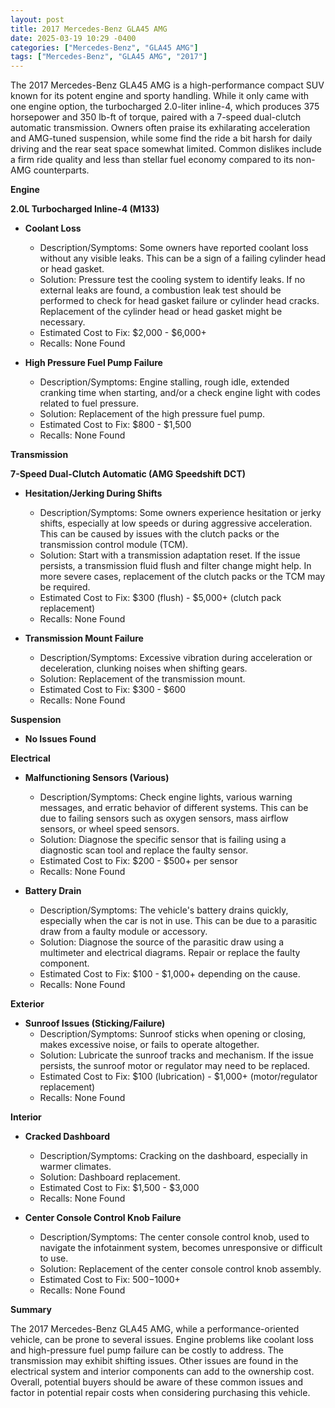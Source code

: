 ```yaml
---
layout: post
title: 2017 Mercedes-Benz GLA45 AMG
date: 2025-03-19 10:29 -0400
categories: ["Mercedes-Benz", "GLA45 AMG"]
tags: ["Mercedes-Benz", "GLA45 AMG", "2017"]
---
```

The 2017 Mercedes-Benz GLA45 AMG is a high-performance compact SUV known for its potent engine and sporty handling. While it only came with one engine option, the turbocharged 2.0-liter inline-4, which produces 375 horsepower and 350 lb-ft of torque, paired with a 7-speed dual-clutch automatic transmission. Owners often praise its exhilarating acceleration and AMG-tuned suspension, while some find the ride a bit harsh for daily driving and the rear seat space somewhat limited. Common dislikes include a firm ride quality and less than stellar fuel economy compared to its non-AMG counterparts.

**Engine**

**2.0L Turbocharged Inline-4 (M133)**

*   **Coolant Loss**
    *   Description/Symptoms: Some owners have reported coolant loss without any visible leaks. This can be a sign of a failing cylinder head or head gasket.
    *   Solution: Pressure test the cooling system to identify leaks. If no external leaks are found, a combustion leak test should be performed to check for head gasket failure or cylinder head cracks. Replacement of the cylinder head or head gasket might be necessary.
    *   Estimated Cost to Fix: $2,000 - $6,000+
    *   Recalls: None Found

*   **High Pressure Fuel Pump Failure**
    *   Description/Symptoms: Engine stalling, rough idle, extended cranking time when starting, and/or a check engine light with codes related to fuel pressure.
    *   Solution: Replacement of the high pressure fuel pump.
    *   Estimated Cost to Fix: $800 - $1,500
    *   Recalls: None Found

**Transmission**

**7-Speed Dual-Clutch Automatic (AMG Speedshift DCT)**

*   **Hesitation/Jerking During Shifts**
    *   Description/Symptoms: Some owners experience hesitation or jerky shifts, especially at low speeds or during aggressive acceleration. This can be caused by issues with the clutch packs or the transmission control module (TCM).
    *   Solution: Start with a transmission adaptation reset. If the issue persists, a transmission fluid flush and filter change might help. In more severe cases, replacement of the clutch packs or the TCM may be required.
    *   Estimated Cost to Fix: $300 (flush) - $5,000+ (clutch pack replacement)
    *   Recalls: None Found

* **Transmission Mount Failure**
    *   Description/Symptoms: Excessive vibration during acceleration or deceleration, clunking noises when shifting gears.
    *   Solution: Replacement of the transmission mount.
    *   Estimated Cost to Fix: $300 - $600
    *   Recalls: None Found

**Suspension**

*   **No Issues Found**

**Electrical**

*   **Malfunctioning Sensors (Various)**
    *   Description/Symptoms: Check engine lights, various warning messages, and erratic behavior of different systems. This can be due to failing sensors such as oxygen sensors, mass airflow sensors, or wheel speed sensors.
    *   Solution: Diagnose the specific sensor that is failing using a diagnostic scan tool and replace the faulty sensor.
    *   Estimated Cost to Fix: $200 - $500+ per sensor
    *   Recalls: None Found

*   **Battery Drain**
    *   Description/Symptoms: The vehicle's battery drains quickly, especially when the car is not in use. This can be due to a parasitic draw from a faulty module or accessory.
    *   Solution: Diagnose the source of the parasitic draw using a multimeter and electrical diagrams. Repair or replace the faulty component.
    *   Estimated Cost to Fix: $100 - $1,000+ depending on the cause.
    *   Recalls: None Found

**Exterior**

*   **Sunroof Issues (Sticking/Failure)**
    *   Description/Symptoms: Sunroof sticks when opening or closing, makes excessive noise, or fails to operate altogether.
    *   Solution: Lubricate the sunroof tracks and mechanism. If the issue persists, the sunroof motor or regulator may need to be replaced.
    *   Estimated Cost to Fix: $100 (lubrication) - $1,000+ (motor/regulator replacement)
    *   Recalls: None Found

**Interior**

*   **Cracked Dashboard**
    *   Description/Symptoms: Cracking on the dashboard, especially in warmer climates.
    *   Solution: Dashboard replacement.
    *   Estimated Cost to Fix: $1,500 - $3,000
    *   Recalls: None Found

*   **Center Console Control Knob Failure**
    *   Description/Symptoms: The center console control knob, used to navigate the infotainment system, becomes unresponsive or difficult to use.
    *   Solution: Replacement of the center console control knob assembly.
    *   Estimated Cost to Fix: $500-$1000+
    *   Recalls: None Found

**Summary**

The 2017 Mercedes-Benz GLA45 AMG, while a performance-oriented vehicle, can be prone to several issues. Engine problems like coolant loss and high-pressure fuel pump failure can be costly to address. The transmission may exhibit shifting issues. Other issues are found in the electrical system and interior components can add to the ownership cost. Overall, potential buyers should be aware of these common issues and factor in potential repair costs when considering purchasing this vehicle.

